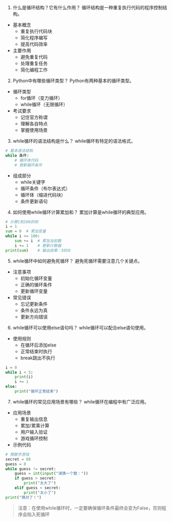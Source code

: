 1. 什么是循环结构？它有什么作用？
循环结构是一种重复执行代码的程序控制结构。
- 基本概念
    - 重复执行代码块
    - 简化程序编写
    - 提高代码效率
- 主要作用
    - 避免重复代码
    - 处理重复任务
    - 简化编程工作

2. Python中有哪些循环类型？
Python有两种基本的循环类型。
- 循环类型
    - for循环（变力循环）
    - while循环（无限循环）
- 考试要求
    - 记住官方称谓
    - 理解各自特点
    - 掌握使用场景

3. while循环的语法结构是什么？
while循环有特定的语法格式。
```python
# 基本语法结构
while 条件:
    # 循环体代码
    # 更新循环条件
```
- 组成部分
    - while关键字
    - 循环条件（布尔表达式）
    - 循环体（缩进代码块）
    - 条件更新语句

4. 如何使用while循环计算累加和？
累加计算是while循环的典型应用。
```python
# 计算1到100的和
i = 1
sum = 0  # 累加变量
while i <= 100:
    sum += i  # 累加当前数
    i += 1    # 更新计数器
print(sum)    # 输出结果：5050
```

5. while循环中如何避免死循环？
避免死循环需要注意几个关键点。
- 注意事项
    - 初始化循环变量
    - 正确的循环条件
    - 更新循环变量
- 常见错误
    - 忘记更新条件
    - 条件永远为真
    - 更新方向错误

6. while循环可以使用else语句吗？
while循环可以配合else语句使用。
- 使用规则
    - 在循环后添加else
    - 正常结束时执行
    - break跳出不执行
```python
i = 0
while i < 5:
    print(i)
    i += 1
else:
    print("循环正常结束")
```

7. while循环的常见应用场景有哪些？
while循环在编程中有广泛应用。
- 应用场景
    - 重复输出信息
    - 累加/累乘计算
    - 用户输入验证
    - 游戏循环控制
- 示例代码
```python
# 猜数字游戏
secret = 88
guess = 0
while guess != secret:
    guess = int(input("请猜一个数："))
    if guess > secret:
        print("太大了")
    elif guess < secret:
        print("太小了")
print("猜对了！")
```

> 注意：在使用while循环时，一定要确保循环条件最终会变为False，否则程序会陷入死循环